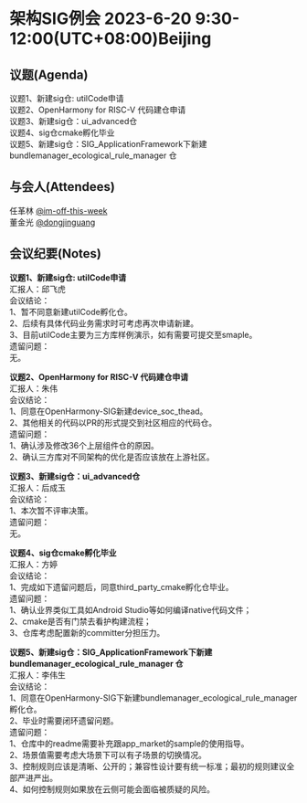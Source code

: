 # 架构SIG例会 2023-6-20 9:30-12:00(UTC+08:00)Beijing

## 议题(Agenda)

议题1、新建sig仓: utilCode申请  
议题2、OpenHarmony for RISC-V 代码建仓申请  
议题3、新建sig仓：ui_advanced仓  
议题4、sig仓cmake孵化毕业  
议题5、新建sig仓：SIG_ApplicationFramework下新建bundlemanager_ecological_rule_manager 仓  

## 与会人(Attendees)

任革林 [@im-off-this-week](https://gitee.com/im-off-this-week)  
董金光 [@dongjinguang](https://gitee.com/dongjinguang)  

## 会议纪要(Notes)

**议题1、新建sig仓: utilCode申请**  
汇报人：邱飞虎  
会议结论：  
1、暂不同意新建utilCode孵化仓。  
2、后续有具体代码业务需求时可考虑再次申请新建。  
3、目前utilCode主要为三方库样例演示，如有需要可提交至smaple。  
遗留问题：  
无。  

**议题2、OpenHarmony for RISC-V 代码建仓申请**  
汇报人：朱伟  
会议结论：  
1、同意在OpenHarmony-SIG新建device_soc_thead。  
2、其他相关的代码以PR的形式提交到社区相应的代码仓。  
遗留问题：  
1、确认涉及修改36个上层组件仓的原因。  
2、确认三方库对不同架构的优化是否应该放在上游社区。  

**议题3、新建sig仓：ui_advanced仓**  
汇报人：后成玉  
会议结论：  
1、本次暂不评审决策。  
遗留问题：  
无。  

**议题4、sig仓cmake孵化毕业**  
汇报人：方婷  
会议结论：  
1、完成如下遗留问题后，同意third_party_cmake孵化仓毕业。  
遗留问题：  
1、确认业界类似工具如Android Studio等如何编译native代码文件；  
2、cmake是否有门禁去看护构建流程；  
3、仓库考虑配置新的committer分担压力。  

**议题5、新建sig仓：SIG_ApplicationFramework下新建bundlemanager_ecological_rule_manager 仓**  
汇报人：李伟生  
会议结论：  
1、同意在OpenHarmony-SIG下新建bundlemanager_ecological_rule_manager孵化仓。  
2、毕业时需要闭环遗留问题。  
遗留问题：  
1、仓库中的readme需要补充跟app_market的sample的使用指导。  
2、场景值需要考虑大场景下可以有子场景的切换情况。  
3、控制规则应该是清晰、公开的；兼容性设计要有统一标准；最初的规则建议全部严进严出。  
4、如何控制规则如果放在云侧可能会面临被质疑的风险。  
